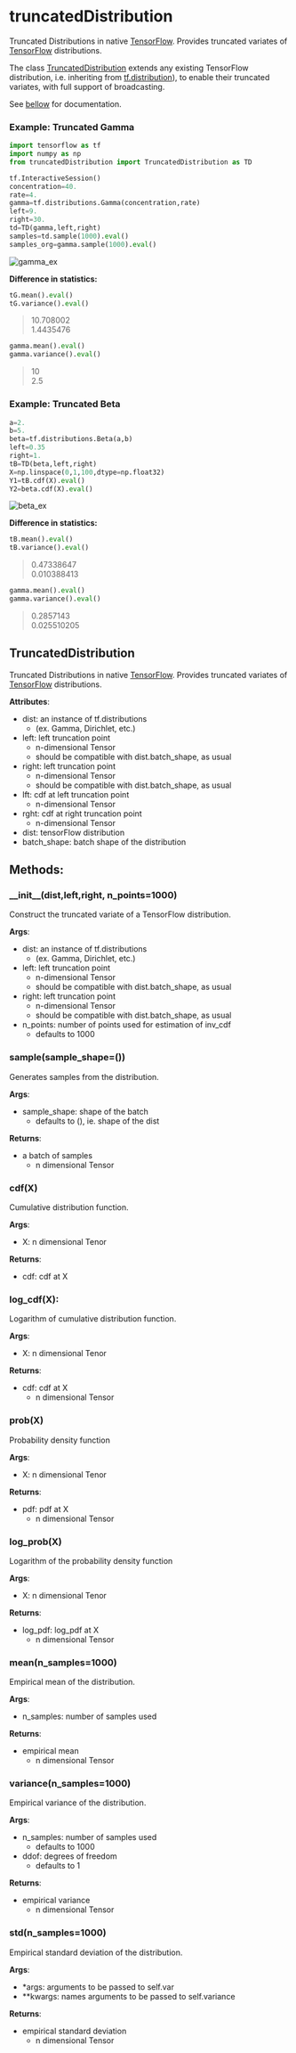 # truncatedDistribution

Truncated Distributions in native [TensorFlow](https://www.tensorflow.org/). Provides truncated variates of [TensorFlow](https://www.tensorflow.org/) distributions.

The class [TruncatedDistribution](TruncatedDistribution) extends any existing TensorFlow distribution, i.e. inheriting from [tf.distribution](https://www.tensorflow.org/api_docs/python/tf/distributions/Distribution)), to enable their truncated variates, with full support of broadcasting.

See [bellow](#truncateddistribution-1) for documentation.

### Example: Truncated Gamma

```python
import tensorflow as tf
import numpy as np
from truncatedDistribution import TruncatedDistribution as TD

tf.InteractiveSession()
concentration=40.
rate=4.
gamma=tf.distributions.Gamma(concentration,rate)
left=9.
right=30.
td=TD(gamma,left,right)
samples=td.sample(1000).eval()
samples_org=gamma.sample(1000).eval()
```

![gamma_ex](/imgs/gamma_ex.png)

**Difference in statistics:**

```python
tG.mean().eval()
tG.variance().eval()
```
> 10.708002  
1.4435476

```python
gamma.mean().eval()
gamma.variance().eval()
```
> 10  
2.5


### Example: Truncated Beta


```python
a=2.
b=5.
beta=tf.distributions.Beta(a,b)
left=0.35
right=1.
tB=TD(beta,left,right)
X=np.linspace(0,1,100,dtype=np.float32)
Y1=tB.cdf(X).eval()
Y2=beta.cdf(X).eval()
```

![beta_ex](/imgs/beta_ex.png)

**Difference in statistics:**

```python
tB.mean().eval()
tB.variance().eval()
```
> 0.47338647  
0.010388413

```python
gamma.mean().eval()
gamma.variance().eval()
```
> 0.2857143  
0.025510205



## TruncatedDistribution

Truncated Distributions in native [TensorFlow](https://www.tensorflow.org/). Provides truncated variates of [TensorFlow](https://www.tensorflow.org/) distributions.

  **Attributes**:
  * dist: an instance of tf.distributions
      * (ex. Gamma, Dirichlet, etc.)
  * left: left truncation point
      * n-dimensional Tensor
      * should be compatible with dist.batch_shape, as usual
  * right: left truncation point
      * n-dimensional Tensor
      * should be compatible with dist.batch_shape, as usual
  * lft: cdf at left truncation point
      * n-dimensional Tensor
  * rght: cdf at right truncation point
      * n-dimensional Tensor
  * dist: tensorFlow distribution
  * batch_shape: batch shape of the distribution

## Methods:

### \_\_init\_\_(dist,left,right, n_points=1000)

Construct the truncated variate of a TensorFlow distribution.

  **Args**:
  * dist: an instance of tf.distributions
      * (ex. Gamma, Dirichlet, etc.)
  * left: left truncation point
      * n-dimensional Tensor
      * should be compatible with dist.batch_shape, as usual
  * right: left truncation point
      * n-dimensional Tensor
      * should be compatible with dist.batch_shape, as usual
  * n_points: number of points used for estimation of inv_cdf
      * defaults to 1000

### sample(sample_shape=())

Generates samples from the distribution.

  **Args**:
  * sample_shape: shape of the batch
    * defaults to (), ie. shape of the dist

  **Returns**:
  * a batch of samples
    * n dimensional Tensor

### cdf(X)

Cumulative distribution function.

  **Args**:
  * X: n dimensional Tenor
  
  **Returns**:
  * cdf: cdf at X

### log_cdf(X):

Logarithm of cumulative distribution function.
    
  **Args**:
  * X: n dimensional Tenor
  
  **Returns**:
  * cdf: cdf at X
    * n dimensional Tensor

### prob(X)

Probability density function
    
  **Args**:
  * X: n dimensional Tenor
  
  **Returns**:
  * pdf: pdf at X
    * n dimensional Tensor

### log_prob(X)

Logarithm of the probability density function
    
  **Args**:
  * X: n dimensional Tenor
  
  **Returns**:
  * log\_pdf: log_pdf at X
    * n dimensional Tensor

### mean(n_samples=1000)

Empirical mean of the distribution.
    
  **Args**:
  * n_samples: number of samples used
  
  **Returns**:
  * empirical mean
    * n dimensional Tensor

### variance(n_samples=1000)

Empirical variance of the distribution.
    
  **Args**:
  * n_samples: number of samples used
    * defaults to 1000
  * ddof: degrees of freedom
    * defaults to 1
  
  **Returns**:
  * empirical variance
    * n dimensional Tensor

### std(n_samples=1000)

Empirical standard deviation of the distribution.
    
  **Args**:
  * *args: arguments to be passed to self.var
  * **kwargs: names arguments to be passed to self.variance
  
  **Returns**:
  * empirical standard deviation
    * n dimensional Tensor